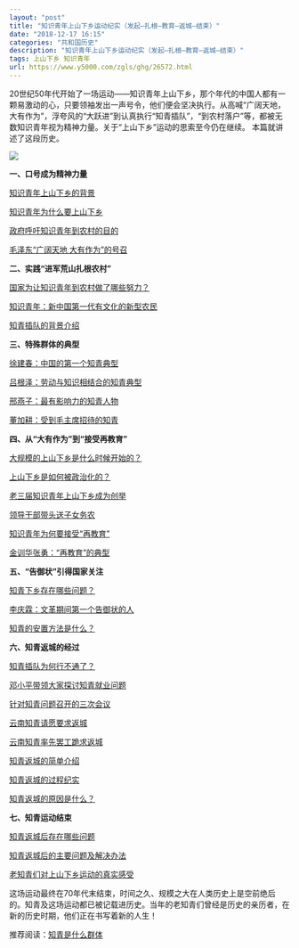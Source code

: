 ```yaml
---
layout: "post"
title: "知识青年上山下乡运动纪实（发起—扎根—教育—返城—结束）"
date: "2018-12-17 16:15"
categories: "共和国历史"
description: "知识青年上山下乡运动纪实（发起—扎根—教育—返城—结束）"
tags: 上山下乡 知识青年
url: https://www.y5000.com/zgls/ghg/26572.html
---
```






20世纪50年代开始了一场运动——知识青年上山下乡，那个年代的中国人都有一颗易激动的心，只要领袖发出一声号令，他们便会坚决执行。从高喊“广阔天地，大有作为”，浮夸风的“大跃进”到认真执行“知青插队”，“到农村落户”等，都被无数知识青年视为精神力量。关于“上山下乡”运动的思索至今仍在继续。
本篇就讲述了这段历史。

![](https://img.y5000.com/uploads/allimg/171208/13-1G20P94213261.jpg)

**一、口号成为精神力量**

[知识青年上山下乡的背景](https://www.y5000.com/zgls/ghg/26542.html)

[知识青年为什么要上山下乡](https://www.y5000.com/zgls/ghg/26563.html)

[政府呼吁知识青年到农村的目的](https://www.y5000.com/zgls/ghg/26564.html)

[毛泽东“广阔天地 大有作为”的号召](https://www.y5000.com/zgls/ghg/26566.html)

**二、实践“进军荒山扎根农村”**

[国家为让知识青年到农村做了哪些努力？](https://www.y5000.com/zgls/ghg/26567.html)

[知识青年：新中国第一代有文化的新型农民](https://www.y5000.com/zgls/ghg/26569.html)

[知青插队的背景介绍](https://www.y5000.com/zgls/ghg/26570.html)

**三、特殊群体的典型**

[徐建春：中国的第一个知青典型](https://www.y5000.com/plus/view.php?aid=26573)

[吕根泽：劳动与知识相结合的知青典型](https://www.y5000.com/plus/view.php?aid=26574)

[邢燕子：最有影响力的知青人物](https://www.y5000.com/plus/view.php?aid=26576)

[董加耕：受到毛主席招待的知青](https://www.y5000.com/plus/view.php?aid=26577)

**四、从“大有作为”到“接受再教育”**

[大规模的上山下乡是什么时候开始的？](https://www.y5000.com/zgls/ghg/26578.html)

[上山下乡是如何被政治化的？](https://www.y5000.com/zgls/ghg/26580.html)

[老三届知识青年上山下乡成为创举](https://www.y5000.com/zgls/ghg/26582.html)

[领导干部带头送子女务农](https://www.y5000.com/zgls/ghg/26583.html)

[知识青年为何要接受“再教育”](https://www.y5000.com/zgls/ghg/26586.html)

[金训华张勇：“再教育”的典型](https://www.y5000.com/zgls/ghg/26587.html)

**五、“告御状”引得国家关注**

[知青下乡存在哪些问题？](https://www.y5000.com/zgls/ghg/26588.html)

[李庆霖：文革期间第一个告御状的人](https://www.y5000.com/zgls/ghg/26589.html)

[知青的安置方法是什么？](https://www.y5000.com/zgls/ghg/26590.html)

**六、知青返城的经过**

[知青插队为何行不通了？](https://www.y5000.com/zgls/ghg/26591.html)

[邓小平带领大家探讨知青就业问题](https://www.y5000.com/zgls/ghg/26592.html)

[针对知青问题召开的三次会议](https://www.y5000.com/zgls/ghg/26594.html)

[云南知青请愿要求返城](https://www.y5000.com/zgls/ghg/26596.html)

[云南知青率先罢工跪求返城](https://www.y5000.com/zgls/ghg/26597.html)

[ 知青返城的简单介绍](https://www.y5000.com/zgls/ghg/26167.html)

[知青返城的过程纪实 ](https://www.y5000.com/zgls/ghg/26598.html)

[知青返城的原因是什么？](https://www.y5000.com/zgls/ghg/26599.html)

**七、知青运动结束**

[知青返城后存在哪些问题](https://www.y5000.com/plus/view.php?aid=26601)

[知青返城后的主要问题及解决办法](https://www.y5000.com/plus/view.php?aid=26602)

[老知青们对上山下乡运动的真实感受](https://www.y5000.com/plus/view.php?aid=26603)

这场运动最终在70年代末结束，时间之久、规模之大在人类历史上是空前绝后的。知青及这场运动都已被记载进历史。当年的老知青们曾经是历史的亲历者，在新的历史时期，他们正在书写着新的人生！

推荐阅读：[知青是什么群体](https://www.y5000.com/zgls/ghg/26164.html)
